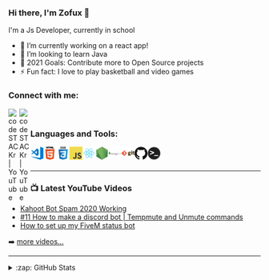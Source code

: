 ### Hi there, I'm Zofux 👋
I'm a Js Developer, currently in school

- 🌱 I’m currently working on a  react app!
- 👯 I’m looking to learn Java
- 🥅 2021 Goals: Contribute more to Open Source projects
- ⚡ Fun fact: I love to play basketball and video games

### Connect with me:

[<img align="left" alt="codeSTACKr | YouTube" width="22px" src="https://cdn.jsdelivr.net/npm/simple-icons@v3/icons/youtube.svg" />][youtube]
[<img align="left" alt="codeSTACKr | YouTube" width="22px" src="https://cdn.jsdelivr.net/npm/simple-icons@v3/icons/discord.svg" />][discord]

<br />

### Languages and Tools:

<img align="left" alt="Visual Studio Code" width="26px" src="https://raw.githubusercontent.com/github/explore/80688e429a7d4ef2fca1e82350fe8e3517d3494d/topics/visual-studio-code/visual-studio-code.png" />
<img align="left" alt="HTML5" width="26px" src="https://raw.githubusercontent.com/github/explore/80688e429a7d4ef2fca1e82350fe8e3517d3494d/topics/html/html.png" />
<img align="left" alt="CSS3" width="26px" src="https://raw.githubusercontent.com/github/explore/80688e429a7d4ef2fca1e82350fe8e3517d3494d/topics/css/css.png" />
<img align="left" alt="JavaScript" width="26px" src="https://raw.githubusercontent.com/github/explore/80688e429a7d4ef2fca1e82350fe8e3517d3494d/topics/javascript/javascript.png" />
<img align="left" alt="React" width="26px" src="https://raw.githubusercontent.com/github/explore/80688e429a7d4ef2fca1e82350fe8e3517d3494d/topics/react/react.png" />
<img align="left" alt="Node.js" width="26px" src="https://raw.githubusercontent.com/github/explore/80688e429a7d4ef2fca1e82350fe8e3517d3494d/topics/nodejs/nodejs.png" />
<img align="left" alt="MongoDB" width="26px" src="https://raw.githubusercontent.com/github/explore/80688e429a7d4ef2fca1e82350fe8e3517d3494d/topics/mongodb/mongodb.png" />
<img align="left" alt="Git" width="26px" src="https://raw.githubusercontent.com/github/explore/80688e429a7d4ef2fca1e82350fe8e3517d3494d/topics/git/git.png" />
<img align="left" alt="GitHub" width="26px" src="https://raw.githubusercontent.com/github/explore/78df643247d429f6cc873026c0622819ad797942/topics/github/github.png" />
<img align="left" alt="Terminal" width="26px" src="https://raw.githubusercontent.com/github/explore/80688e429a7d4ef2fca1e82350fe8e3517d3494d/topics/terminal/terminal.png" />

<br />
<br />

---

### 📺 Latest YouTube Videos

<!-- YOUTUBE:START -->
- [Kahoot Bot Spam 2020 Working](https://www.youtube.com/watch?v=ec6umwWRpUw)
- [#11 How to make a discord bot | Tempmute and Unmute commands](https://www.youtube.com/watch?v=VoKT0Cekmr8&t=1594s)
- [How to set up my FiveM status bot](https://www.youtube.com/watch?v=9TCCDHT1cTY&t=200s)
<!-- YOUTUBE:END -->

➡️ [more videos...](https://www.youtube.com/channel/UC8kYYf-rv1hEw-Rph257AQg)

---
<details>
  <summary>:zap: GitHub Stats</summary>

  <img align="left" alt="Zofux's GitHub Stats" src="https://github-readme-stats.codestackr.vercel.app/api?username=Zofux&show_icons=true&hide_border=true&theme=radical" />

</details>

[youtube]: https://www.youtube.com/channel/UC8kYYf-rv1hEw-Rph257AQg
[discord]: https://www.youtube.com/channel/UC8kYYf-rv1hEw-Rph257AQg
